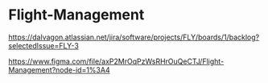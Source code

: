 # Flight-Management

https://dalvagon.atlassian.net/jira/software/projects/FLY/boards/1/backlog?selectedIssue=FLY-3

https://www.figma.com/file/axP2MrOqPzWsRHrOuQeCTJ/Flight-Management?node-id=1%3A4

